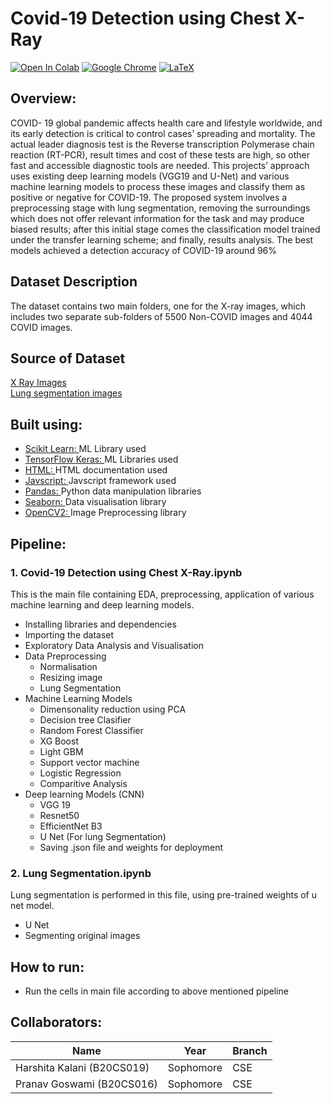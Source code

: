 # Covid-19 Detection using Chest X-Ray


[![Open In Colab](https://colab.research.google.com/assets/colab-badge.svg)](https://colab.research.google.com/drive/1TEC2gr6KILXHPzBMFObF3EFKH5zMRFH-?usp=sharing)
[![Google Chrome](https://img.shields.io/badge/Google%20Chrome-4285F4?style=for-the-badge&logo=GoogleChrome&logoColor=white)](https://harshitakalani.github.io/Covid-19-Detection.github.io/)
[![LaTeX](https://img.shields.io/badge/latex-%23008080.svg?style=for-the-badge&logo=latex&logoColor=white)](https://github.com/Pranavchiku/Covid-19-Detection.github.io/blob/90057b83233dd44ba541d11faaedfaf6a96b5588/B20CS016_B20CS019_PRML_COURSE_PROJECT.pdf)
## Overview:
COVID- 19 global pandemic affects health care and lifestyle worldwide,
and its early detection is critical to control cases’ spreading and mortality.
The actual leader diagnosis test is the Reverse transcription Polymerase
chain reaction (RT-PCR), result times and cost of these tests are high,
so other fast and accessible diagnostic tools are needed. This projects’
approach uses existing deep learning models (VGG19 and U-Net) and
various machine learning models to process these images and classify them
as positive or negative for COVID-19. The proposed system involves a
preprocessing stage with lung segmentation, removing the surroundings
which does not offer relevant information for the task and may produce
biased results; after this initial stage comes the classification model trained
under the transfer learning scheme; and finally, results analysis. The best
models achieved a detection accuracy of COVID-19 around 96%
## Dataset Description
The dataset contains two main folders, one for the X-ray images, which includes two separate sub-folders of 5500 Non-COVID images and 4044 COVID images.
## Source of Dataset
[X Ray Images](https://data.mendeley.com/datasets/8h65ywd2jr/3)\
[Lung segmentation images](https://www.kaggle.com/code/nikhilpandey360/lung-segmentation-from-chest-x-ray-dataset/data)
## Built using:
- [Scikit Learn: ](https://scikit-learn.org/stable/) ML Library used
- [TensorFlow Keras: ](https://www.tensorflow.org/api_docs/python/tf/keras) ML Libraries used
- [HTML: ](https://developer.mozilla.org/en-US/docs/Web/HTML) HTML documentation used
- [Javscript: ](https://developer.mozilla.org/en-US/docs/Web/JavaScript) Javscript framework used
- [Pandas: ](https://pandas.pydata.org/) Python data manipulation libraries
- [Seaborn: ](https://seaborn.pydata.org/) Data visualisation library
- [OpenCV2: ](https://pypi.org/project/opencv-python/) Image Preprocessing library
## Pipeline:
### 1. Covid-19 Detection using Chest X-Ray.ipynb
This is the main file containing EDA, preprocessing, application of various machine learning and deep learning models.
- Installing libraries and dependencies
- Importing the dataset
- Exploratory Data Analysis and Visualisation
- Data Preprocessing
  - Normalisation
  - Resizing image
  - Lung Segmentation
- Machine Learning Models
  - Dimensonality reduction using PCA
  - Decision tree Clasifier
  - Random Forest Classifier
  - XG Boost
  - Light GBM
  - Support vector machine
  - Logistic Regression
  - Comparitive Analysis
- Deep learning Models (CNN)
  - VGG 19
  - Resnet50
  - EfficientNet B3
  - U Net (For lung Segmentation)
  - Saving .json file and weights for deployment
### 2. Lung Segmentation.ipynb 
Lung segmentation is performed in this file, using pre-trained weights of u net model.
- U Net 
- Segmenting original images
## How to run:
- Run the cells in main file according to above mentioned pipeline
## Collaborators:
| Name | Year | Branch|
| ------------- | ------------- | ------------- |
| Harshita Kalani (B20CS019)  | Sophomore  | CSE |
| Pranav Goswami (B20CS016) | Sophomore  | CSE |

